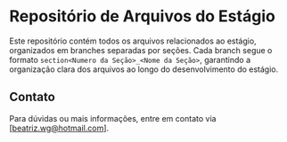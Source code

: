 # Repositório de Arquivos do Estágio

Este repositório contém todos os arquivos relacionados ao estágio, organizados em branches separadas por seções. Cada branch segue o formato `section<Numero da Seção>_<Nome da Seção>`, garantindo a organização clara dos arquivos ao longo do desenvolvimento do estágio.

## Contato

Para dúvidas ou mais informações, entre em contato via [beatriz.wg@hotmail.com].
